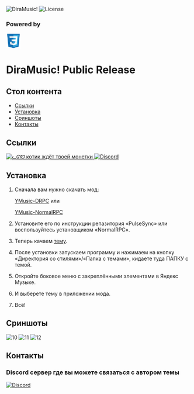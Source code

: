 ![DiraMusic!](https://github.com/Diramix/DiraMusic/assets/79011730/b91c8203-5753-44ce-9c29-d9f775b832cf)
![License](https://img.shields.io/github/license/Diramix/Spotify-Music.svg?style=for-the-badge)

### Powered by
<a href="https://developer.mozilla.org/en-US/docs/Web/CSS"><img src="https://raw.githubusercontent.com/devicons/devicon/master/icons/css3/css3-original.svg" height="40px" width="40px" /></a>
    
# DiraMusic! Public Release

## Стол контента
- [Ссылки](#Ссылки)
- [Установка](#Установка)
- [Сриншоты](#Сриншоты)
- [Контакты](#Контакты)

## Ссылки
<p>
    <a href="https://boosty.to/diramix">
      <img width="100" alt="ᓚᘏᗢ котик ждёт твоей монетки" src="https://i.imgur.com/kVUV5rV.png">
    </a>
    <a href="https://discord.gg/ky6bcdy7KA">
      <img width="100" alt="Discord" src="https://i.imgur.com/1BW96c2.png">
    </a
</p>

## Установка
1. Сначала вам нужно скачать мод:
   
    [YMusic-DRPC](https://github.com/PulseSync-Official/YMusic-DRPC) или

   [YMusic-NormalRPC](https://github.com/Diramix/YMusic-NormalRPC)
2. Установите его по инструкции репазитория «PulseSync» или воспользуйтесь установщиком «NormalRPC».
3. Теперь качаем [тему](https://github.com/Diramix/DiraMusic/archive/refs/heads/main.zip).
4. После установки запускаем программу и нажимаем на кнопку «Директория со стилями»/«Папка с темами», кидаете туда ПАПКУ с темой.
5. Откройте боковое меню с закреплёнными элементами в Яндекс Музыке.
6. И выберете тему в приложении мода.
7. Всё!

## Сриншоты
![10](https://github.com/Diramix/DiraMusic/assets/79011730/f923b575-b1c9-4b8b-a663-f40193471343)
![11](https://github.com/Diramix/DiraMusic/assets/79011730/6fd13116-2f33-4bee-ba55-e3f770f9f09b)
![12](https://github.com/Diramix/DiraMusic/assets/79011730/2cf7b886-72b8-4be0-a05d-cb48806f52ef)

## Контакты
### Discord сервер где вы можете связаться с автором темы
[![Discord](https://img.shields.io/badge/Discord-%237289DA.svg?logo=discord&logoColor=white)](https://discord.gg/ky6bcdy7KA)
